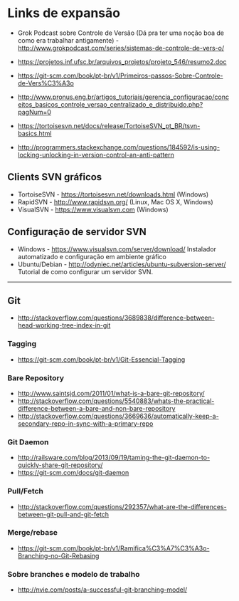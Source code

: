 # Links de expansão

- Grok Podcast sobre Controle de Versão (Dá pra ter uma noção boa de como era trabalhar antigamente) - http://www.grokpodcast.com/series/sistemas-de-controle-de-vers-o/

- https://projetos.inf.ufsc.br/arquivos_projetos/projeto_546/resumo2.doc
- https://git-scm.com/book/pt-br/v1/Primeiros-passos-Sobre-Controle-de-Vers%C3%A3o
- http://www.pronus.eng.br/artigos_tutoriais/gerencia_configuracao/conceitos_basicos_controle_versao_centralizado_e_distribuido.php?pagNum=0
- https://tortoisesvn.net/docs/release/TortoiseSVN_pt_BR/tsvn-basics.html
- http://programmers.stackexchange.com/questions/184592/is-using-locking-unlocking-in-version-control-an-anti-pattern

## Clients SVN gráficos
- TortoiseSVN - https://tortoisesvn.net/downloads.html (Windows)
- RapidSVN - http://www.rapidsvn.org/ (Linux, Mac OS X, Windows)
- VisualSVN - https://www.visualsvn.com (Windows)

## Configuração de servidor SVN
- Windows - https://www.visualsvn.com/server/download/ Instalador automatizado e configuração em ambiente gráfico
- Ubuntu/Debian - http://odyniec.net/articles/ubuntu-subversion-server/ Tutorial de como configurar um servidor SVN.

----------------------------------
## Git
- http://stackoverflow.com/questions/3689838/difference-between-head-working-tree-index-in-git

### Tagging
- https://git-scm.com/book/pt-br/v1/Git-Essencial-Tagging

### Bare Repository
- http://www.saintsjd.com/2011/01/what-is-a-bare-git-repository/
- http://stackoverflow.com/questions/5540883/whats-the-practical-difference-between-a-bare-and-non-bare-repository
- http://stackoverflow.com/questions/3669636/automatically-keep-a-secondary-repo-in-sync-with-a-primary-repo

### Git Daemon
- http://railsware.com/blog/2013/09/19/taming-the-git-daemon-to-quickly-share-git-repository/
- https://git-scm.com/docs/git-daemon

### Pull/Fetch
- http://stackoverflow.com/questions/292357/what-are-the-differences-between-git-pull-and-git-fetch

### Merge/rebase
- https://git-scm.com/book/pt-br/v1/Ramifica%C3%A7%C3%A3o-Branching-no-Git-Rebasing

### Sobre branches e modelo de trabalho
- http://nvie.com/posts/a-successful-git-branching-model/
